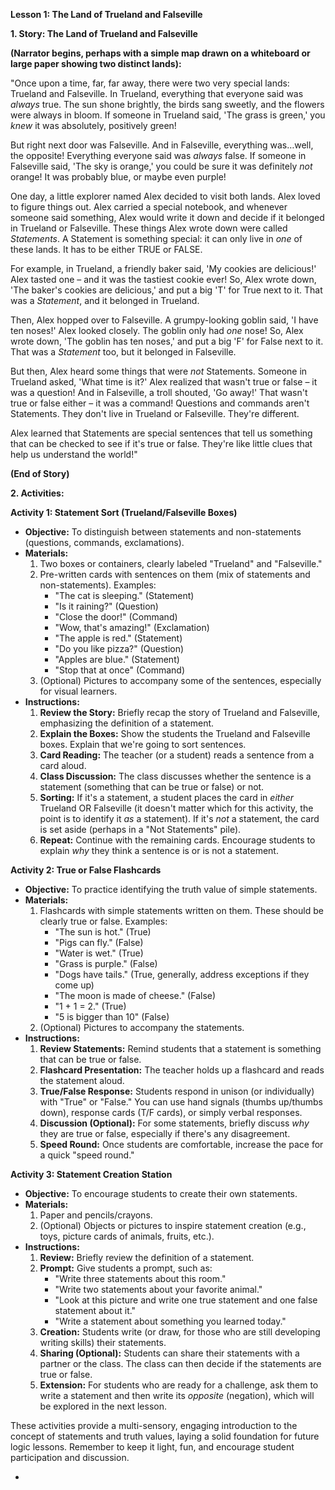 **Lesson 1: The Land of Trueland and Falseville**

**1\. Story: The Land of Trueland and Falseville**

**(Narrator begins, perhaps with a simple map drawn on a whiteboard or large paper showing two distinct lands):**

"Once upon a time, far, far away, there were two very special lands: Trueland and Falseville. In Trueland, everything that everyone said was *always* true. The sun shone brightly, the birds sang sweetly, and the flowers were always in bloom. If someone in Trueland said, 'The grass is green,' you *knew* it was absolutely, positively green\!

But right next door was Falseville. And in Falseville, everything was…well, the opposite\! Everything everyone said was *always* false. If someone in Falseville said, 'The sky is orange,' you could be sure it was definitely *not* orange\! It was probably blue, or maybe even purple\!

One day, a little explorer named Alex decided to visit both lands. Alex loved to figure things out. Alex carried a special notebook, and whenever someone said something, Alex would write it down and decide if it belonged in Trueland or Falseville. These things Alex wrote down were called *Statements*. A Statement is something special: it can only live in *one* of these lands. It has to be either TRUE or FALSE.

For example, in Trueland, a friendly baker said, 'My cookies are delicious\!' Alex tasted one – and it was the tastiest cookie ever\! So, Alex wrote down, 'The baker's cookies are delicious,' and put a big 'T' for True next to it. That was a *Statement*, and it belonged in Trueland.

Then, Alex hopped over to Falseville. A grumpy-looking goblin said, 'I have ten noses\!' Alex looked closely. The goblin only had *one* nose\! So, Alex wrote down, 'The goblin has ten noses,' and put a big 'F' for False next to it. That was a *Statement* too, but it belonged in Falseville.

But then, Alex heard some things that were *not* Statements. Someone in Trueland asked, 'What time is it?' Alex realized that wasn't true or false – it was a question\! And in Falseville, a troll shouted, 'Go away\!' That wasn't true or false either – it was a command\! Questions and commands aren't Statements. They don't live in Trueland or Falseville. They're different.

Alex learned that Statements are special sentences that tell us something that can be checked to see if it's true or false. They're like little clues that help us understand the world\!"

**(End of Story)**

**2\. Activities:**

**Activity 1: Statement Sort (Trueland/Falseville Boxes)**

* **Objective:** To distinguish between statements and non-statements (questions, commands, exclamations).  
* **Materials:**  
  1. Two boxes or containers, clearly labeled "Trueland" and "Falseville."  
  2. Pre-written cards with sentences on them (mix of statements and non-statements). Examples:  
     * "The cat is sleeping." (Statement)  
     * "Is it raining?" (Question)  
     * "Close the door\!" (Command)  
     * "Wow, that's amazing\!" (Exclamation)  
     * "The apple is red." (Statement)  
     * "Do you like pizza?" (Question)  
     * "Apples are blue." (Statement)  
     * "Stop that at once" (Command)  
  3. (Optional) Pictures to accompany some of the sentences, especially for visual learners.  
* **Instructions:**  
  1. **Review the Story:** Briefly recap the story of Trueland and Falseville, emphasizing the definition of a statement.  
  2. **Explain the Boxes:** Show the students the Trueland and Falseville boxes. Explain that we're going to sort sentences.  
  3. **Card Reading:** The teacher (or a student) reads a sentence from a card aloud.  
  4. **Class Discussion:** The class discusses whether the sentence is a statement (something that can be true or false) or not.  
  5. **Sorting:** If it's a statement, a student places the card in *either* Trueland OR Falseville (it doesn't matter which for this activity, the point is to identify it *as* a statement). If it's *not* a statement, the card is set aside (perhaps in a "Not Statements" pile).  
  6. **Repeat:** Continue with the remaining cards. Encourage students to explain *why* they think a sentence is or is not a statement.

**Activity 2: True or False Flashcards**

* **Objective:** To practice identifying the truth value of simple statements.  
* **Materials:**  
  1. Flashcards with simple statements written on them. These should be clearly true or false. Examples:  
     * "The sun is hot." (True)  
     * "Pigs can fly." (False)  
     * "Water is wet." (True)  
     * "Grass is purple." (False)  
     * "Dogs have tails." (True, generally, address exceptions if they come up)  
     * "The moon is made of cheese." (False)  
     * "1 \+ 1 \= 2." (True)  
     * "5 is bigger than 10" (False)  
  2. (Optional) Pictures to accompany the statements.  
* **Instructions:**  
  1. **Review Statements:** Remind students that a statement is something that can be true or false.  
  2. **Flashcard Presentation:** The teacher holds up a flashcard and reads the statement aloud.  
  3. **True/False Response:** Students respond in unison (or individually) with "True" or "False." You can use hand signals (thumbs up/thumbs down), response cards (T/F cards), or simply verbal responses.  
  4. **Discussion (Optional):** For some statements, briefly discuss *why* they are true or false, especially if there's any disagreement.  
  5. **Speed Round:** Once students are comfortable, increase the pace for a quick "speed round."

**Activity 3: Statement Creation Station**

* **Objective:** To encourage students to create their own statements.  
* **Materials:**  
  1. Paper and pencils/crayons.  
  2. (Optional) Objects or pictures to inspire statement creation (e.g., toys, picture cards of animals, fruits, etc.).  
* **Instructions:**  
  1. **Review:** Briefly review the definition of a statement.  
  2. **Prompt:** Give students a prompt, such as:  
     * "Write three statements about this room."  
     * "Write two statements about your favorite animal."  
     * "Look at this picture and write one true statement and one false statement about it."  
     * "Write a statement about something you learned today."  
  3. **Creation:** Students write (or draw, for those who are still developing writing skills) their statements.  
  4. **Sharing (Optional):** Students can share their statements with a partner or the class. The class can then decide if the statements are true or false.  
  5. **Extension:** For students who are ready for a challenge, ask them to write a statement and then write its *opposite* (negation), which will be explored in the next lesson.

These activities provide a multi-sensory, engaging introduction to the concept of statements and truth values, laying a solid foundation for future logic lessons. Remember to keep it light, fun, and encourage student participation and discussion.

* 

